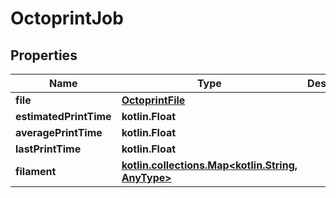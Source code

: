 
# OctoprintJob

## Properties
Name | Type | Description | Notes
------------ | ------------- | ------------- | -------------
**file** | [**OctoprintFile**](OctoprintFile.md) |  | 
**estimatedPrintTime** | **kotlin.Float** |  | 
**averagePrintTime** | **kotlin.Float** |  | 
**lastPrintTime** | **kotlin.Float** |  | 
**filament** | [**kotlin.collections.Map&lt;kotlin.String, AnyType&gt;**](AnyType.md) |  | 



